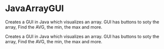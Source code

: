 # JavaArrayGUI
Creates a GUI in Java which visualizes an array. GUI has buttons to soty the array, Find the AVG, the min, the max and more. 

Creates a GUI in Java which visualizes an array. GUI has buttons to soty the array, Find the AVG, the min, the max and more. 
